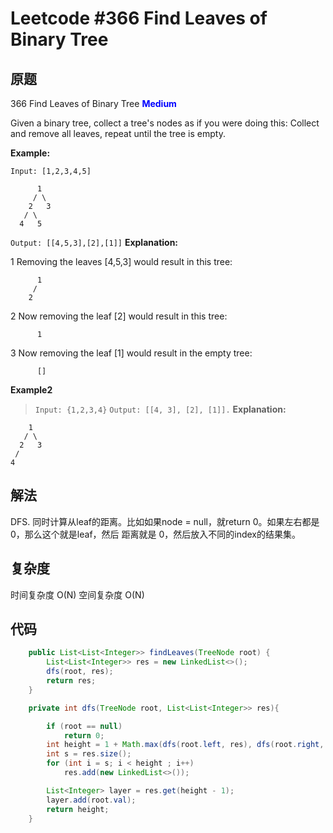 # Leetcode #366 Find Leaves of Binary Tree

## 原题

366 Find Leaves of Binary Tree
**<span style="color:blue">Medium</span>**

Given a binary tree, collect a tree's nodes as if you were doing this: Collect and remove all leaves, repeat until the tree is empty.

**Example:**

`Input: [1,2,3,4,5]`
  
          1
         / \
        2   3
       / \     
      4   5    

`Output: [[4,5,3],[2],[1]]`
**Explanation:**

1 Removing the leaves [4,5,3] would result in this tree:

          1
         / 
        2          
 
2 Now removing the leaf [2] would result in this tree:

          1          
 
3 Now removing the leaf [1] would result in the empty tree:

          []         

**Example2**
> `Input: {1,2,3,4}`
`Output: [[4, 3], [2], [1]].`
**Explanation:**

        1
       / \
      2   3
     /
    4 

## 解法

DFS. 同时计算从leaf的距离。比如如果node = null，就return 0。如果左右都是0，那么这个就是leaf，然后 距离就是 0，然后放入不同的index的结果集。

## 复杂度

时间复杂度 O(N)
空间复杂度 O(N)

## 代码
```Java
    public List<List<Integer>> findLeaves(TreeNode root) {
        List<List<Integer>> res = new LinkedList<>();
        dfs(root, res);
        return res;
    }

    private int dfs(TreeNode root, List<List<Integer>> res){

        if (root == null)
            return 0;
        int height = 1 + Math.max(dfs(root.left, res), dfs(root.right, res));
        int s = res.size();
        for (int i = s; i < height ; i++)
            res.add(new LinkedList<>());

        List<Integer> layer = res.get(height - 1);
        layer.add(root.val);
        return height;
    }
```
